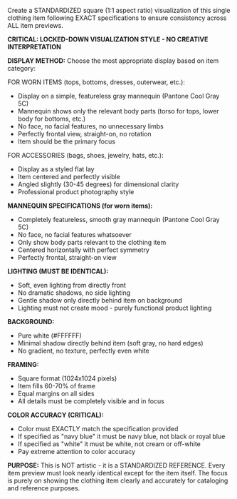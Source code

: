Create a STANDARDIZED square (1:1 aspect ratio) visualization of this single clothing item following EXACT specifications to ensure consistency across ALL item previews.

**CRITICAL: LOCKED-DOWN VISUALIZATION STYLE - NO CREATIVE INTERPRETATION**

**DISPLAY METHOD:**
Choose the most appropriate display based on item category:

FOR WORN ITEMS (tops, bottoms, dresses, outerwear, etc.):
- Display on a simple, featureless gray mannequin (Pantone Cool Gray 5C)
- Mannequin shows only the relevant body parts (torso for tops, lower body for bottoms, etc.)
- No face, no facial features, no unnecessary limbs
- Perfectly frontal view, straight-on, no rotation
- Item should be the primary focus

FOR ACCESSORIES (bags, shoes, jewelry, hats, etc.):
- Display as a styled flat lay
- Item centered and perfectly visible
- Angled slightly (30-45 degrees) for dimensional clarity
- Professional product photography style

**MANNEQUIN SPECIFICATIONS (for worn items):**
- Completely featureless, smooth gray mannequin (Pantone Cool Gray 5C)
- No face, no facial features whatsoever
- Only show body parts relevant to the clothing item
- Centered horizontally with perfect symmetry
- Perfectly frontal, straight-on view

**LIGHTING (MUST BE IDENTICAL):**
- Soft, even lighting from directly front
- No dramatic shadows, no side lighting
- Gentle shadow only directly behind item on background
- Lighting must not create mood - purely functional product lighting

**BACKGROUND:**
- Pure white (#FFFFFF)
- Minimal shadow directly behind item (soft gray, no hard edges)
- No gradient, no texture, perfectly even white

**FRAMING:**
- Square format (1024x1024 pixels)
- Item fills 60-70% of frame
- Equal margins on all sides
- All details must be completely visible and in focus

**COLOR ACCURACY (CRITICAL):**
- Color must EXACTLY match the specification provided
- If specified as "navy blue" it must be navy blue, not black or royal blue
- If specified as "white" it must be white, not cream or off-white
- Pay extreme attention to color accuracy

**PURPOSE:**
This is NOT artistic - it is a STANDARDIZED REFERENCE. Every item preview must look nearly identical except for the item itself. The focus is purely on showing the clothing item clearly and accurately for cataloging and reference purposes.
